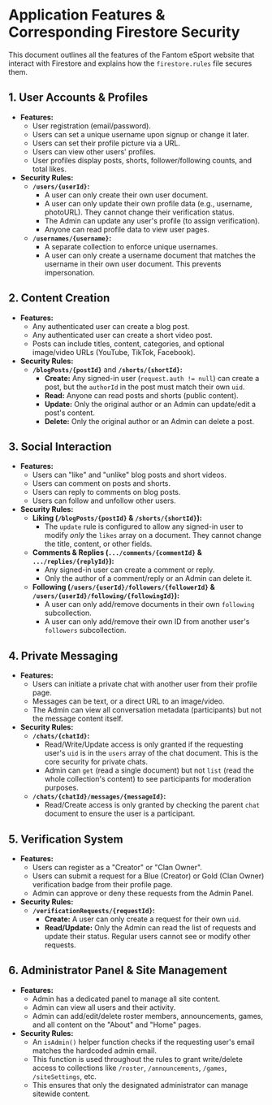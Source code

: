 # Application Features & Corresponding Firestore Security

This document outlines all the features of the Fantom eSport website that interact with Firestore and explains how the `firestore.rules` file secures them.

## 1. User Accounts & Profiles

*   **Features:**
    *   User registration (email/password).
    *   Users can set a unique username upon signup or change it later.
    *   Users can set their profile picture via a URL.
    *   Users can view other users' profiles.
    *   User profiles display posts, shorts, follower/following counts, and total likes.
*   **Security Rules:**
    *   **`/users/{userId}`:**
        *   A user can only create their own user document.
        *   A user can only update their own profile data (e.g., username, photoURL). They cannot change their verification status.
        *   The Admin can update any user's profile (to assign verification).
        *   Anyone can read profile data to view user pages.
    *   **`/usernames/{username}`:**
        *   A separate collection to enforce unique usernames.
        *   A user can only create a username document that matches the username in their own user document. This prevents impersonation.

## 2. Content Creation

*   **Features:**
    *   Any authenticated user can create a blog post.
    *   Any authenticated user can create a short video post.
    *   Posts can include titles, content, categories, and optional image/video URLs (YouTube, TikTok, Facebook).
*   **Security Rules:**
    *   **`/blogPosts/{postId}`** and **`/shorts/{shortId}`:**
        *   **Create:** Any signed-in user (`request.auth != null`) can create a post, but the `authorId` in the post must match their own `uid`.
        *   **Read:** Anyone can read posts and shorts (public content).
        *   **Update:** Only the original author or an Admin can update/edit a post's content.
        *   **Delete:** Only the original author or an Admin can delete a post.

## 3. Social Interaction

*   **Features:**
    *   Users can "like" and "unlike" blog posts and short videos.
    *   Users can comment on posts and shorts.
    *   Users can reply to comments on blog posts.
    *   Users can follow and unfollow other users.
*   **Security Rules:**
    *   **Liking (`/blogPosts/{postId}` & `/shorts/{shortId}`):**
        *   The `update` rule is configured to allow any signed-in user to modify *only* the `likes` array on a document. They cannot change the title, content, or other fields.
    *   **Comments & Replies (`.../comments/{commentId}` & `.../replies/{replyId}`):**
        *   Any signed-in user can create a comment or reply.
        *   Only the author of a comment/reply or an Admin can delete it.
    *   **Following (`/users/{userId}/followers/{followerId}` & `/users/{userId}/following/{followingId}`):**
        *   A user can only add/remove documents in their own `following` subcollection.
        *   A user can only add/remove their own ID from another user's `followers` subcollection.

## 4. Private Messaging

*   **Features:**
    *   Users can initiate a private chat with another user from their profile page.
    *   Messages can be text, or a direct URL to an image/video.
    *   The Admin can view all conversation metadata (participants) but not the message content itself.
*   **Security Rules:**
    *   **`/chats/{chatId}`:**
        *   Read/Write/Update access is only granted if the requesting user's `uid` is in the `users` array of the chat document. This is the core security for private chats.
        *   Admin can `get` (read a single document) but not `list` (read the whole collection's content) to see participants for moderation purposes.
    *   **`/chats/{chatId}/messages/{messageId}`:**
        *   Read/Create access is only granted by checking the parent `chat` document to ensure the user is a participant.

## 5. Verification System

*   **Features:**
    *   Users can register as a "Creator" or "Clan Owner".
    *   Users can submit a request for a Blue (Creator) or Gold (Clan Owner) verification badge from their profile page.
    *   Admin can approve or deny these requests from the Admin Panel.
*   **Security Rules:**
    *   **`/verificationRequests/{requestId}`:**
        *   **Create:** A user can only create a request for their own `uid`.
        *   **Read/Update:** Only the Admin can read the list of requests and update their status. Regular users cannot see or modify other requests.

## 6. Administrator Panel & Site Management

*   **Features:**
    *   Admin has a dedicated panel to manage all site content.
    *   Admin can view all users and their activity.
    *   Admin can add/edit/delete roster members, announcements, games, and all content on the "About" and "Home" pages.
*   **Security Rules:**
    *   An `isAdmin()` helper function checks if the requesting user's email matches the hardcoded admin email.
    *   This function is used throughout the rules to grant write/delete access to collections like `/roster`, `/announcements`, `/games`, `/siteSettings`, etc.
    *   This ensures that only the designated administrator can manage sitewide content.

































